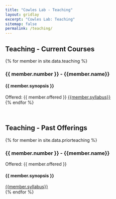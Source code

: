 ```yaml
---
title: "Cowles Lab - Teaching"
layout: gridlay
excerpt: "Cowles Lab: Teaching"
sitemap: false
permalink: /teaching/
---
```



## Teaching - Current Courses

{% for member in site.data.teaching %}
<div class="row">
<div class="col-sm-12">
 <div class="well">


 <div class="panel panel-info">
 <div class="panel-heading"><h3><b>{{ member.number }}&nbsp;-&nbsp;{{member.name}}</b></h3></div>
  <div class="panel-body">
  <h4>{{ member.synopsis }}</h4>
  <it>Offered: {{ member.offered }}</it>
  <a href="{{ site.url }}{{ site.baseurl }}/docs/syllabus/{{ member.syllabus }}" target="_blank"> {{member.syllabus}} </a>
</div>
</div>
</div>
</div>
</div>
{% endfor %}

<p> &nbsp; </p>

## Teaching - Past Offerings

{% for member in site.data.priorteaching %}
<div class="row">
<div class="col-sm-12">
 <div class="well">
  <h3><b>{{ member.number }}&nbsp;-&nbsp;{{member.name}}</b></h3>
  <it>Offered: {{ member.offered }}</it>
  <h4>{{ member.synopsis }}</h4>
  <a href="{{ site.url }}{{ site.baseurl }}/docs/syllabus/{{ member.syllabus }}" target="_blank"> {{member.syllabus}} </a>
</div>
</div>
</div>
{% endfor %}

